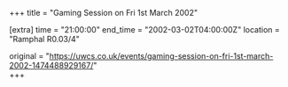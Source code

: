 +++
title = "Gaming Session on Fri 1st March 2002"

[extra]
time = "21:00:00"
end_time = "2002-03-02T04:00:00Z"
location = "Ramphal R0.03/4"

original = "https://uwcs.co.uk/events/gaming-session-on-fri-1st-march-2002-1474488929167/"    
+++



